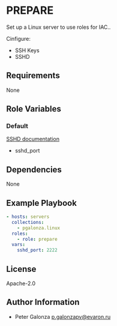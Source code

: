 PREPARE
=========

Set up a Linux server to use roles for IAC..

Cinfigure:
* SSH Keys
* SSHD

Requirements
------------

None

Role Variables
--------------

### Default

[SSHD documentation](https://man.openbsd.org/sshd_config)
* sshd_port

Dependencies
------------

None

Example Playbook
----------------

```yaml
- hosts: servers
  collections:
    - pgalonza.linux
  roles:
    - role: prepare
  vars:
    sshd_port: 2222
```

License
-------

Apache-2.0

Author Information
------------------

* Peter Galonza <p.galonzapv@evaron.ru>
